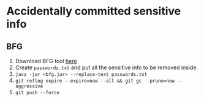 # Accidentally committed sensitive info

## BFG
1. Download BFG tool [here](https://rtyley.github.io/bfg-repo-cleaner/)
2. Create `passwords.txt` and put all the sensitive info to be removed inside.
3. `java -jar <bfg.jar> --replace-text passwords.txt`
4. `git reflog expire --expire=now --all && git gc --prune=now --aggressive`
5. `git push --force`
